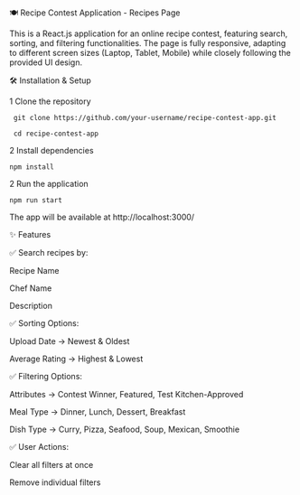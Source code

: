 🍽 Recipe Contest Application - Recipes Page

This is a React.js application for an online recipe contest, featuring search, sorting, and filtering functionalities. The page is fully responsive, adapting to different screen sizes (Laptop, Tablet, Mobile) while closely following the provided UI design.

🛠 Installation & Setup

1 Clone the repository

     git clone https://github.com/your-username/recipe-contest-app.git
     
     cd recipe-contest-app

2 Install dependencies

    npm install

2 Run the application

    npm run start

The app will be available at http://localhost:3000/




✨ Features

✅ Search recipes by:

Recipe Name

Chef Name

Description

✅ Sorting Options:

Upload Date → Newest & Oldest

Average Rating → Highest & Lowest

✅ Filtering Options:

Attributes → Contest Winner, Featured, Test Kitchen-Approved

Meal Type → Dinner, Lunch, Dessert, Breakfast

Dish Type → Curry, Pizza, Seafood, Soup, Mexican, Smoothie

✅ User Actions:

Clear all filters at once

Remove individual filters
